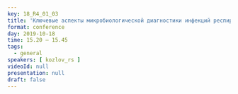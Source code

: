 ```yaml
---
key: 18_R4_01_03
title: 'Ключевые аспекты микробиологической диагностики инфекций респираторного тракта у пациентов с муковисцидозом'
format: conference
day: 2019-10-18
time: 15.20 – 15.45
tags:
  - general
speakers: [ kozlov_rs ]
videoId: null
presentation: null
draft: false
---
```

